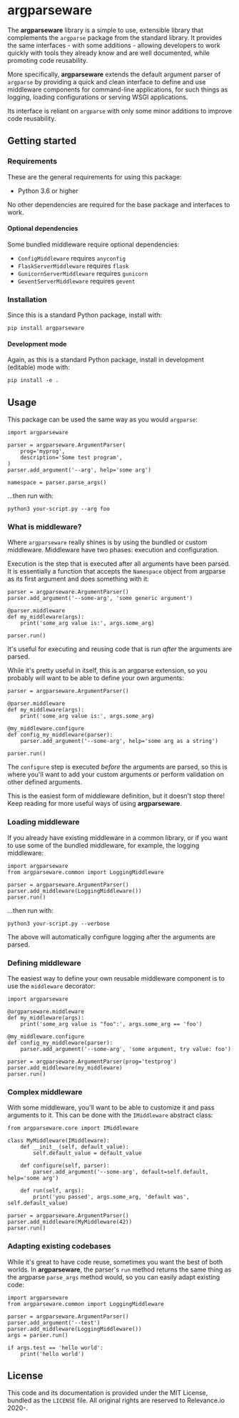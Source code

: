 # argparseware

The **argparseware** library is a simple to use, extensible library that complements the
`argparse` package from the standard library. It provides the same interfaces - with
some additions - allowing developers to work quickly with tools they already know and
are well documented, while promoting code reusability.

More specifically, **argparseware** extends the default argument parser of `argparse`
by providing a quick and clean interface to define and use middleware components for
command-line applications, for such things as logging, loading configurations or
serving WSGI applications.

Its interface is reliant on `argparse` with only some minor additions to improve
code reusability.

## Getting started

### Requirements

These are the general requirements for using this package:

- Python 3.6 or higher

No other dependencies are required for the base package and interfaces to work.

#### Optional dependencies

Some bundled middleware require optional dependencies:

- `ConfigMiddleware` requires `anyconfig`
- `FlaskServerMiddleware` requires `flask`
- `GunicornServerMiddleware` requires `gunicorn`
- `GeventServerMiddleware` requires `gevent`

### Installation

Since this is a standard Python package, install with:

    pip install argparseware

#### Development mode

Again, as this is a standard Python package, install in development (editable) mode with:

    pip install -e .

## Usage

This package can be used the same way as you would `argparse`:

    import argparseware

    parser = argparseware.ArgumentParser(
        prog='myprog',
        description='Some test program',
    )
    parser.add_argument('--arg', help='some arg')

    namespace = parser.parse_args()

...then run with:

    python3 your-script.py --arg foo

### What is middleware?

Where `argparseware` really shines is by using the bundled or custom middleware. Middleware
have two phases: execution and configuration.

Execution is the step that is executed after all arguments have been parsed. It is essentially
a function that accepts the `Namespace` object from argparse as its first argument and does
something with it:

    parser = argparseware.ArgumentParser()
    parser.add_argument('--some-arg', 'some generic argument')

    @parser.middleware
    def my_middleware(args):
        print('some_arg value is:', args.some_arg)

    parser.run()

It's useful for executing and reusing code that is run *after* the arguments are parsed.

While it's pretty useful in itself, this is an argparse extension, so you probably will want
to be able to define your own arguments:

    parser = argparseware.ArgumentParser()

    @parser.middleware
    def my_middleware(args):
        print('some_arg value is:', args.some_arg)

    @my_middleware.configure
    def config_my_middleware(parser):
        parser.add_argument('--some-arg', help='some arg as a string')

    parser.run()

The `configure` step is executed *before* the arguments are parsed, so this is where you'll
want to add your custom arguments or perform validation on other defined arguments.

This is the easiest form of middleware definition, but it doesn't stop there! Keep reading
for more useful ways of using **argparseware**.

### Loading middleware

If you already have existing middleware in a common library, or if you want to use
some of the bundled middleware, for example, the logging middleware:

    import argparseware
    from argparseware.common import LoggingMiddleware

    parser = argparseware.ArgumentParser()
    parser.add_middleware(LoggingMiddleware())
    parser.run()

...then run with:

    python3 your-script.py --verbose

The above will automatically configure logging after the arguments are parsed.

### Defining middleware

The easiest way to define your own reusable middleware component is to use the
`middleware` decorator:

    import argparseware

    @argparseware.middleware
    def my_middleware(args):
        print('some_arg value is "foo":', args.some_arg == 'foo')

    @my_middleware.configure
    def config_my_middleware(parser):
        parser.add_argument('--some-arg', 'some argument, try value: foo')

    parser = argparseware.ArgumentParser(prog='testprog')
    parser.add_middleware(my_middleware)
    parser.run()

### Complex middleware

With some middleware, you'll want to be able to customize it and pass arguments
to it. This can be done with the `IMiddleware` abstract class:

    from argparseware.core import IMiddleware

    class MyMiddleware(IMiddleware):
        def __init__(self, default_value):
            self.default_value = default_value

        def configure(self, parser):
            parser.add_argument('--some-arg', default=self.default, help='some arg')

        def run(self, args):
            print('you passed', args.some_arg, 'default was', self.default_value)

    parser = argparseware.ArgumentParser()
    parser.add_middleware(MyMiddleware(42))
    parser.run()

### Adapting existing codebases

While it's great to have code reuse, sometimes you want the best of both worlds. In
**argparseware**, the parser's `run` method returns the same thing as the argparse
`parse_args` method would, so you can easily adapt existing code:

    import argparseware
    from argparseware.common import LoggingMiddleware

    parser = argparseware.ArgumentParser()
    parser.add_argument('--test')
    parser.add_middleware(LoggingMiddleware())
    args = parser.run()

    if args.test == 'hello world':
        print('hello world')

## License

This code and its documentation is provided under the MIT License, bundled as the `LICENSE`
file. All original rights are reserved to Relevance.io 2020-.
